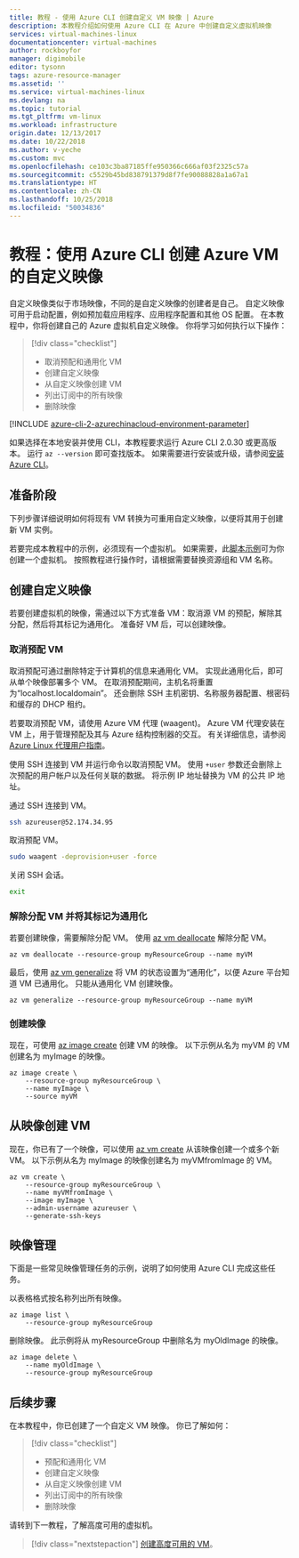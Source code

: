 ```yaml
---
title: 教程 - 使用 Azure CLI 创建自定义 VM 映像 | Azure
description: 本教程介绍如何使用 Azure CLI 在 Azure 中创建自定义虚拟机映像
services: virtual-machines-linux
documentationcenter: virtual-machines
author: rockboyfor
manager: digimobile
editor: tysonn
tags: azure-resource-manager
ms.assetid: ''
ms.service: virtual-machines-linux
ms.devlang: na
ms.topic: tutorial
ms.tgt_pltfrm: vm-linux
ms.workload: infrastructure
origin.date: 12/13/2017
ms.date: 10/22/2018
ms.author: v-yeche
ms.custom: mvc
ms.openlocfilehash: ce103c3ba87185ffe950366c666af03f2325c57a
ms.sourcegitcommit: c5529b45bd838791379d8f7fe90088828a1a67a1
ms.translationtype: HT
ms.contentlocale: zh-CN
ms.lasthandoff: 10/25/2018
ms.locfileid: "50034836"
---
```

# <a name="tutorial-create-a-custom-image-of-an-azure-vm-with-the-azure-cli"></a>教程：使用 Azure CLI 创建 Azure VM 的自定义映像

自定义映像类似于市场映像，不同的是自定义映像的创建者是自己。 自定义映像可用于启动配置，例如预加载应用程序、应用程序配置和其他 OS 配置。 在本教程中，你将创建自己的 Azure 虚拟机自定义映像。 你将学习如何执行以下操作：

> [!div class="checklist"]
> * 取消预配和通用化 VM
> * 创建自定义映像
> * 从自定义映像创建 VM
> * 列出订阅中的所有映像
> * 删除映像

[!INCLUDE [azure-cli-2-azurechinacloud-environment-parameter](../../../includes/azure-cli-2-azurechinacloud-environment-parameter.md)]

如果选择在本地安装并使用 CLI，本教程要求运行 Azure CLI 2.0.30 或更高版本。 运行 `az --version` 即可查找版本。 如果需要进行安装或升级，请参阅[安装 Azure CLI](https://docs.azure.cn/zh-cn/cli/install-azure-cli?view=azure-cli-latest)。

## <a name="before-you-begin"></a>准备阶段

下列步骤详细说明如何将现有 VM 转换为可重用自定义映像，以便将其用于创建新 VM 实例。

若要完成本教程中的示例，必须现有一个虚拟机。 如果需要，此[脚本示例](../scripts/virtual-machines-linux-cli-sample-create-vm-nginx.md)可为你创建一个虚拟机。 按照教程进行操作时，请根据需要替换资源组和 VM 名称。

## <a name="create-a-custom-image"></a>创建自定义映像

若要创建虚拟机的映像，需通过以下方式准备 VM：取消源 VM 的预配，解除其分配，然后将其标记为通用化。 准备好 VM 后，可以创建映像。

### <a name="deprovision-the-vm"></a>取消预配 VM 

取消预配可通过删除特定于计算机的信息来通用化 VM。 实现此通用化后，即可从单个映像部署多个 VM。 在取消预配期间，主机名将重置为“localhost.localdomain”。 还会删除 SSH 主机密钥、名称服务器配置、根密码和缓存的 DHCP 租约。

若要取消预配 VM，请使用 Azure VM 代理 (waagent)。 Azure VM 代理安装在 VM 上，用于管理预配及其与 Azure 结构控制器的交互。 有关详细信息，请参阅 [Azure Linux 代理用户指南](../extensions/agent-linux.md)。

使用 SSH 连接到 VM 并运行命令以取消预配 VM。 使用 `+user` 参数还会删除上次预配的用户帐户以及任何关联的数据。 将示例 IP 地址替换为 VM 的公共 IP 地址。

通过 SSH 连接到 VM。
```bash
ssh azureuser@52.174.34.95
```
取消预配 VM。

```bash
sudo waagent -deprovision+user -force
```
关闭 SSH 会话。

```bash
exit
```

### <a name="deallocate-and-mark-the-vm-as-generalized"></a>解除分配 VM 并将其标记为通用化

若要创建映像，需要解除分配 VM。 使用 [az vm deallocate](https://docs.azure.cn/zh-cn/cli/vm?view=azure-cli-latest#az-vm-deallocate) 解除分配 VM。 

<!-- URL is correct on az-vm-deallocate -->

```azurecli 
az vm deallocate --resource-group myResourceGroup --name myVM
```

最后，使用 [az vm generalize](https://docs.azure.cn/zh-cn/cli/vm?view=azure-cli-latest#az-vm-generalize) 将 VM 的状态设置为“通用化”，以便 Azure 平台知道 VM 已通用化。 只能从通用化 VM 创建映像。

<!-- URL is correct on az-vm-generalize -->

```azurecli 
az vm generalize --resource-group myResourceGroup --name myVM
```

### <a name="create-the-image"></a>创建映像

现在，可使用 [az image create](https://docs.azure.cn/zh-cn/cli/image?view=azure-cli-latest#az-image-create) 创建 VM 的映像。 以下示例从名为 myVM 的 VM 创建名为 myImage 的映像。

<!-- URL is correct az-image-create -->

```azurecli 
az image create \
    --resource-group myResourceGroup \
    --name myImage \
    --source myVM
```

## <a name="create-vms-from-the-image"></a>从映像创建 VM

现在，你已有了一个映像，可以使用 [az vm create](https://docs.azure.cn/zh-cn/cli/vm?view=azure-cli-latest#az-vm-create) 从该映像创建一个或多个新 VM。 以下示例从名为 myImage 的映像创建名为 myVMfromImage 的 VM。

```azurecli 
az vm create \
    --resource-group myResourceGroup \
    --name myVMfromImage \
    --image myImage \
    --admin-username azureuser \
    --generate-ssh-keys
```

## <a name="image-management"></a>映像管理 

下面是一些常见映像管理任务的示例，说明了如何使用 Azure CLI 完成这些任务。

以表格格式按名称列出所有映像。

```azurecli 
az image list \
    --resource-group myResourceGroup
```

删除映像。 此示例将从 myResourceGroup 中删除名为 myOldImage 的映像。

```azurecli 
az image delete \
    --name myOldImage \
    --resource-group myResourceGroup
```

## <a name="next-steps"></a>后续步骤

在本教程中，你已创建了一个自定义 VM 映像。 你已了解如何：

> [!div class="checklist"]
> * 预配和通用化 VM
> * 创建自定义映像
> * 从自定义映像创建 VM
> * 列出订阅中的所有映像
> * 删除映像

请转到下一教程，了解高度可用的虚拟机。

> [!div class="nextstepaction"]
> [创建高度可用的 VM](tutorial-availability-sets.md)。

<!--Update_Description: update link, wording update -->